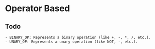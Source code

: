 # Operator Based

## Todo

    - BINARY_OP: Represents a binary operation (like +, -, *, /, etc.).
    - UNARY_OP: Represents a unary operation (like NOT, -, etc.).
